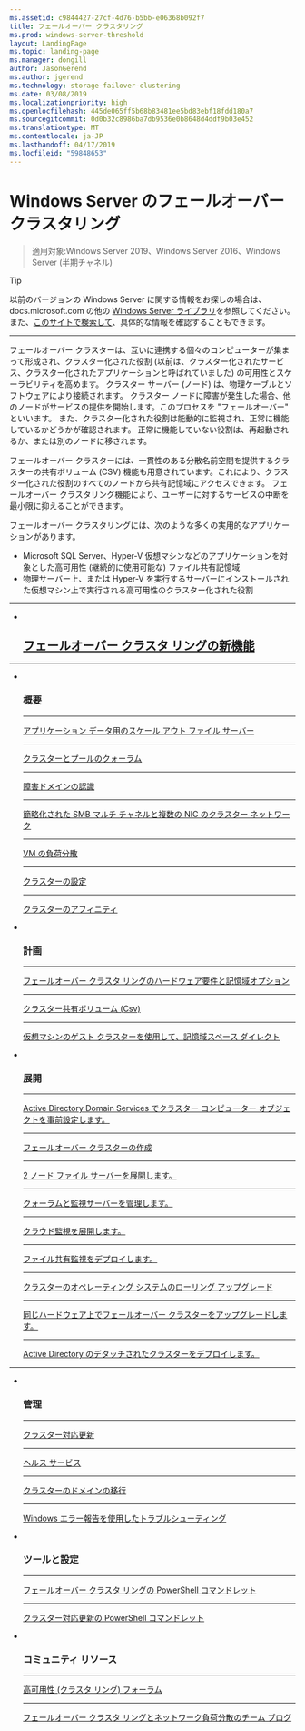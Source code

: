 ```yaml
---
ms.assetid: c9844427-27cf-4d76-b5bb-e06368b092f7
title: フェールオーバー クラスタリング
ms.prod: windows-server-threshold
layout: LandingPage
ms.topic: landing-page
ms.manager: dongill
author: JasonGerend
ms.author: jgerend
ms.technology: storage-failover-clustering
ms.date: 03/08/2019
ms.localizationpriority: high
ms.openlocfilehash: 445de065ff5b68b83481ee5bd83ebf18fdd180a7
ms.sourcegitcommit: 0d0b32c8986ba7db9536e0b8648d4ddf9b03e452
ms.translationtype: MT
ms.contentlocale: ja-JP
ms.lasthandoff: 04/17/2019
ms.locfileid: "59848653"
---
```

# <a name="failover-clustering-in-windows-server"></a>Windows Server のフェールオーバー クラスタリング

> 適用対象:Windows Server 2019、Windows Server 2016、Windows Server (半期チャネル)

>[!TIP]
> 以前のバージョンの Windows Server に関する情報をお探しの場合は、 docs.microsoft.com の他の [Windows Server ライブラリ](/previous-versions/windows/)を参照してください。 また、[このサイトで検索して](https://docs.microsoft.com/search/index?search=Windows+Server&dataSource=previousVersions)、具体的な情報を確認することもできます。

<hr />

フェールオーバー クラスターは、互いに連携する個々のコンピューターが集まって形成され、クラスター化された役割 (以前は、クラスター化されたサービス、クラスター化されたアプリケーションと呼ばれていました) の可用性とスケーラビリティを高めます。 クラスター サーバー (ノード) は、物理ケーブルとソフトウェアにより接続されます。 クラスター ノードに障害が発生した場合、他のノードがサービスの提供を開始します。このプロセスを "フェールオーバー" といいます。 また、クラスター化された役割は能動的に監視され、正常に機能しているかどうかが確認されます。 正常に機能していない役割は、再起動されるか、または別のノードに移されます。

フェールオーバー クラスターには、一貫性のある分散名前空間を提供するクラスターの共有ボリューム (CSV) 機能も用意されています。これにより、クラスター化された役割のすべてのノードから共有記憶域にアクセスできます。 フェールオーバー クラスタリング機能により、ユーザーに対するサービスの中断を最小限に抑えることができます。

フェールオーバー クラスタリングには、次のような多くの実用的なアプリケーションがあります。
* Microsoft SQL Server、Hyper-V 仮想マシンなどのアプリケーションを対象とした高可用性 (継続的に使用可能な) ファイル共有記憶域
* 物理サーバー上、または Hyper-V を実行するサーバーにインストールされた仮想マシン上で実行される高可用性のクラスター化された役割

<hr />

<ul class="cardsF panelContent">
<li>
                         <div class="cardSize">
                                <div class="cardPadding">
                                    <div class="card">
                                        <div class="cardImageOuter">
                                            <div class="cardImage">
                                                <img src="../media/i-whats-new.svg" alt="" />
                                            </div>
                                        </div>
                                        <div class="cardText">
                                        <h2><a href="whats-new-in-failover-clustering.md">フェールオーバー クラスタ リングの新機能</a></h2>
                                        </div>
                                    </div>
                                </div>
                             </div>
                          </a>
                        </li>
                     </ul>
<HR />

<ul class="cardsF panelContent">

<li>
                         <div class="cardSize">
                                <div class="cardPadding">
                                    <div class="card">
                                        <div class="cardImageOuter">
                                            <div class="cardImage">
                                                <img src="../media/i-cluster.svg" alt="" />
                                            </div>
                                        </div>
                                        <div class="cardText">
                                        <h3>概要</h3>
<HR />
                                        <p><a href="sofs-overview.md">アプリケーション データ用のスケール アウト ファイル サーバー</a></p>
<HR />
                                        <p><a href="../storage/storage-spaces/understand-quorum.md">クラスターとプールのクォーラム</a></p>
<HR />
                                        <p><a href="fault-domains.md">障害ドメインの認識</a></p>
<HR />
                                        <p><a href="smb-multichannel.md">簡略化された SMB マルチ チャネルと複数の NIC のクラスター ネットワーク</a></p>
<HR />
                                        <p><a href="vm-load-balancing-overview.md">VM の負荷分散</a></p>
<HR />
                                        <p><a href="../storage/storage-spaces/cluster-sets.md">クラスターの設定</a></p>
<HR />
                                        <p><a href="cluster-affinity.md">クラスターのアフィニティ</a></p>
                                        </div>
                                    </div>
                                </div>
                            </div>
                          </a>
                        </li>

<li>
                         <div class="cardSize">
                                <div class="cardPadding">
                                    <div class="card">
                                        <div class="cardImageOuter">
                                            <div class="cardImage">
                                                <img src="../media/i-cluster.svg" alt="" />
                                            </div>
                                        </div>
                                        <div class="cardText">
                                        <h3>計画</h3>
<HR />
                                        <p><a href="clustering-requirements.md">フェールオーバー クラスタ リングのハードウェア要件と記憶域オプション</a></p>
<HR />
                                        <p><a href="failover-cluster-csvs.md">クラスター共有ボリューム (Csv)</a></p>               
<HR />
                                        <p><a href="../storage/storage-spaces/storage-spaces-direct-in-vm.md">仮想マシンのゲスト クラスターを使用して、記憶域スペース ダイレクト</a></p>
                                        </div>
                                    </div>
                                </div>
                            </div>
                          </a>
                        </li>
<li>
                         <div class="cardSize">
                                <div class="cardPadding">
                                    <div class="card">
                                        <div class="cardImageOuter">
                                            <div class="cardImage">
                                                <img src="../media/i-cluster.svg" alt="" />
                                            </div>
                                        </div>
                                        <div class="cardText">
                                        <h3>展開</a></h3> 
<HR />
                                        <p><a href="prestage-cluster-adds.md">Active Directory Domain Services でクラスター コンピューター オブジェクトを事前設定します。</a></p>
<HR />
                                        <p><a href="create-failover-cluster.md">フェールオーバー クラスターの作成</a></p> 
<HR />
                                        <p><a href="deploy-two-node-clustered-file-server.md">2 ノード ファイル サーバーを展開します。</a></p> 
<HR />
                                        <p><a href="manage-cluster-quorum.md">クォーラムと監視サーバーを管理します。</a></p> 
<HR />
                                        <p><a href="deploy-cloud-witness.md">クラウド監視を展開します。</a></p>
<HR />
                                        <p><a href="file-share-witness.md">ファイル共有監視をデプロイします。</a></p>
<HR />
                                        <p><a href="cluster-operating-system-rolling-upgrade.md">クラスターのオペレーティング システムのローリング アップグレード</a></p> 
<HR />
                                        <p><a href="upgrade-option-same-hardware.md">同じハードウェア上でフェールオーバー クラスターをアップグレードします。</a></p>
<HR />
                                        <p><a href="https://docs.microsoft.com/previous-versions/windows/it-pro/windows-server-2012-R2-and-2012/dn265970\(v%3dws.11\)">Active Directory のデタッチされたクラスターをデプロイします。</a></p>
                                        </div>
                                    </div>
                                </div>
                            </div>
                          </a>
                        </li>
                     </ul>
<HR />
<ul class="cardsF panelContent">
<li>
                         <div class="cardSize">
                                <div class="cardPadding">
                                    <div class="card">
                                        <div class="cardImageOuter">
                                            <div class="cardImage">
                                                <img src="../media/i-cluster.svg" alt="" />
                                            </div>
                                        </div>
                                        <div class="cardText">
                                        <h3>管理</h3>
<HR />
                                        <p><a href="cluster-aware-updating.md">クラスター対応更新</a></p> 
<HR />
                                        <p><a href="health-service-overview.md">ヘルス サービス</a></p>
<HR />
                                        <p><a href="cluster-domain-migration.md">クラスターのドメインの移行</a></p>
<HR />
                                        <p><a href="troubleshooting-using-wer-reports.md">Windows エラー報告を使用したトラブルシューティング</a></p> 
                                        </div>
                                    </div>
                                </div>
                            </div>
                          </a>
                        </li>
<li>
                         <div class="cardSize">
                                <div class="cardPadding">
                                    <div class="card">
                                        <div class="cardImageOuter">
                                            <div class="cardImage">
                                                <img src="../media/i-cluster.svg" alt="" />
                                            </div>
                                        </div>
                                        <div class="cardText">
                                        <h3>ツールと設定</a></h3>
<HR />
                                        <p><a href="https://docs.microsoft.com/powershell/module/failoverclusters/?view=win10-ps">フェールオーバー クラスタ リングの PowerShell コマンドレット</a></p> 
<HR />
                                        <p><a href="https://docs.microsoft.com/powershell/module/clusterawareupdating/?view=win10-ps">クラスター対応更新の PowerShell コマンドレット</a></p> 
                                        </div>
                                    </div>
                                </div>
                            </div>
                          </a>
                        </li>
<li>
                         <div class="cardSize">
                                <div class="cardPadding">
                                    <div class="card">
                                        <div class="cardImageOuter">
                                            <div class="cardImage">
                                                <img src="../media/i-cluster.svg" alt="" />
                                            </div>
                                        </div>
                                        <div class="cardText">
                                        <h3>コミュニティ リソース</a></h3>
<HR />
                                        <p><a href="https://go.microsoft.com/fwlink/p/?LinkId=230641">高可用性 (クラスタ リング) フォーラム</a></p> 
<HR />
                                        <p><a href="http://blogs.msdn.com/b/clustering/">フェールオーバー クラスタ リングとネットワーク負荷分散のチーム ブログ</a></p> 
                                        </div>
                                    </div>
                                </div>
                            </div>
                          </a>
                        </li>
</ul>
